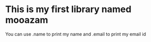 # This is my first library named mooazam

You can use .name to print my name and .email to print my email id
